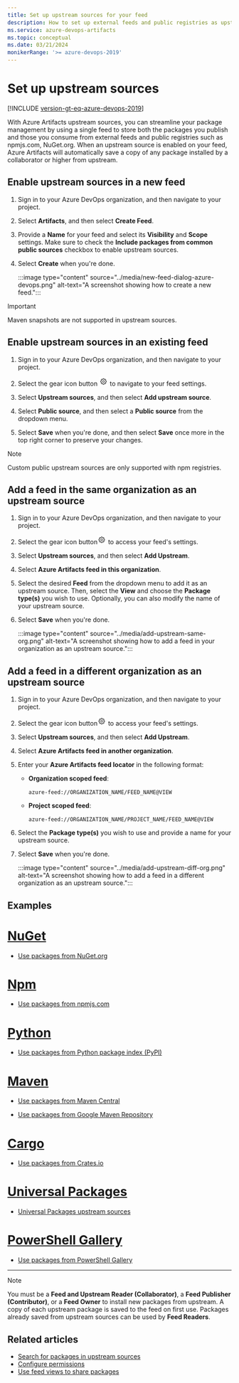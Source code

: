 ```yaml
---
title: Set up upstream sources for your feed
description: How to set up external feeds and public registries as upstream sources for your feed
ms.service: azure-devops-artifacts
ms.topic: conceptual
ms.date: 03/21/2024
monikerRange: '>= azure-devops-2019'
---
```


# Set up upstream sources

[!INCLUDE [version-gt-eq-azure-devops-2019](../../includes/version-gt-eq-2019.md)]

With Azure Artifacts upstream sources, you can streamline your package management by using a single feed to store both the packages you publish and those you consume from external feeds and public registries such as npmjs.com, NuGet.org. When an upstream source is enabled on your feed, Azure Artifacts will automatically save a copy of any package installed by a collaborator or higher from upstream.

## Enable upstream sources in a new feed

1. Sign in to your Azure DevOps organization, and then navigate to your project.

1. Select **Artifacts**, and then select **Create Feed**.

1. Provide a **Name** for your feed and select its **Visibility** and **Scope** settings. Make sure to check the **Include packages from common public sources** checkbox to enable upstream sources. 
    
1. Select **Create** when you're done.

    :::image type="content" source="../media/new-feed-dialog-azure-devops.png" alt-text="A screenshot showing how to create a new feed.":::

> [!IMPORTANT]
> Maven snapshots are not supported in upstream sources.

## Enable upstream sources in an existing feed

1. Sign in to your Azure DevOps organization, and then navigate to your project.

1. Select the gear icon button ![gear icon](../../media/icons/gear-icon.png) to navigate to your feed settings.

1. Select **Upstream sources**, and then select **Add upstream source**.

1. Select **Public source**, and then select a **Public source** from the dropdown menu.

1. Select **Save** when you're done, and then select **Save** once more in the top right corner to preserve your changes.

> [!NOTE]
> Custom public upstream sources are only supported with npm registries.

## Add a feed in the same organization as an upstream source

1. Sign in to your Azure DevOps organization, and then navigate to your project.

1. Select the gear icon button![gear icon](../../media/icons/gear-icon.png) to access your feed's settings.

1. Select **Upstream sources**, and then select **Add Upstream**.

1. Select **Azure Artifacts feed in this organization**.

1. Select the desired **Feed** from the dropdown menu to add it as an upstream source. Then, select the **View** and choose the **Package type(s)** you wish to use. Optionally, you can also modify the name of your upstream source.

1. Select **Save** when you're done.

    :::image type="content" source="../media/add-upstream-same-org.png" alt-text="A screenshot showing how to add a feed in your organization as an upstream source.":::

## Add a feed in a different organization as an upstream source

1. Sign in to your Azure DevOps organization, and then navigate to your project.

1. Select the gear icon button![gear icon](../../media/icons/gear-icon.png) to access your feed's settings.

1. Select **Upstream sources**, and then select **Add Upstream**.

1. Select **Azure Artifacts feed in another organization**.

1. Enter your **Azure Artifacts feed locator** in the following format:

    - **Organization scoped feed**: 
        
        ```
        azure-feed://ORGANIZATION_NAME/FEED_NAME@VIEW
        ```
    
    - **Project scoped feed**: 
        
        ```
        azure-feed://ORGANIZATION_NAME/PROJECT_NAME/FEED_NAME@VIEW
        ```

1. Select the **Package type(s)** you wish to use and provide a name for your upstream source.

1. Select **Save** when you're done.

    :::image type="content" source="../media/add-upstream-diff-org.png" alt-text="A screenshot showing how to add a feed in a different organization as an upstream source.":::

## Examples

# [NuGet](#tab/nuget)

- [Use packages from NuGet.org](../nuget/upstream-sources.md)

# [Npm](#tab/npm)

- [Use packages from npmjs.com](../npm/upstream-sources.md)

# [Python](#tab/python)

- [Use packages from Python package index (PyPI)](../python/use-packages-from-pypi.md)

# [Maven](#tab/maven)

- [Use packages from Maven Central](../maven/upstream-sources.md)

- [Use packages from Google Maven Repository](../maven/google-maven.md)

# [Cargo](#tab/cargo)

- [Use packages from Crates.io](../cargo/cargo-upstream-source.md)

# [Universal Packages](#tab/universalpackages)

- [Universal Packages upstream sources](../universal-packages/universal-packages-upstream.md)

# [PowerShell Gallery](#tab/powershellgallery)

- [Use packages from PowerShell Gallery](../tutorials/powershell-upstream-source.md)

---

> [!NOTE]
> You must be a **Feed and Upstream Reader (Collaborator)**, a **Feed Publisher (Contributor)**, or a **Feed Owner** to install new packages from upstream. A copy of each upstream package is saved to the feed on first use. Packages already saved from upstream sources can be used by **Feed Readers**.

## Related articles

- [Search for packages in upstream sources](./search-upstream.md)
- [Configure permissions](../feeds/feed-permissions.md)
- [Use feed views to share packages](../feeds/views.md)
